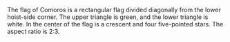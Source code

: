 The flag of Comoros is a rectangular flag divided diagonally from the lower hoist-side corner. The upper triangle is green, and the lower triangle is white. In the center of the flag is a crescent and four five-pointed stars. The aspect ratio is 2:3.